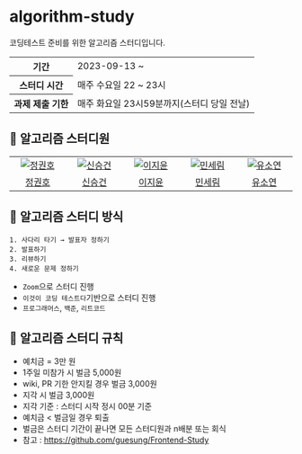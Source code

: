 # algorithm-study
코딩테스트 준비를 위한 알고리즘 스터디입니다.
<table>
    <tr>
        <th>기간</th>
        <td>2023-09-13 ~ </td>
    </tr>
    <tr>
        <th>스터디 시간</th>
        <td>매주 수요일 22 ~ 23시</td>
    </tr>
    <tr>
        <th>과제 제출 기한</th>
        <td>매주 화요일 23시59분까지(스터디 당일 전날)</td>
    </tr>
</table>

## 📌 알고리즘 스터디원
<table>
  <tr>
    <td align="center" width="150px">
      <a href="https://github.com/jjh5887" target="_blank">
        <img src="https://avatars.githubusercontent.com/u/20182698?v=4" alt="정권호" />
      </a>
    </td>
    <td align="center" width="150px">
      <a href="https://github.com/SeungGun" target="_blank">
        <img src="https://avatars.githubusercontent.com/u/54919474?v=4" alt="신승건" />
      </a>
    </td>
    <td align="center" width="150px">
      <a href="https://github.com/dd-jiyun" target="_blank">
        <img src="https://avatars.githubusercontent.com/u/84395062?v=4" alt="이지윤" />
      </a>
    </td>
    <td align="center" width="150px">
      <a href="https://github.com/anonymousRecords" target="_blank">
        <img src="https://avatars.githubusercontent.com/u/97885933?v=4" alt="민세림" />
      </a>
    </td>
    <td align="center" width="150px">
      <a href="https://github.com/yeon409" target="_blank">
        <img src="https://avatars.githubusercontent.com/u/71324520?v=4" alt="유소연" />
  </tr>
  <tr>
   <td align="center">
      <a href="https://github.com/jjh5887" target="_blank">
        정권호
      </a>
    </td>
    <td align="center">
      <a href="https://github.com/SeungGun" target="_blank">
        신승건
      </a>
    </td>
    <td align="center">
      <a href="https://github.com/dd-jiyun" target="_blank">
        이지윤
      </a>
    </td>
    <td align="center">
      <a href="https://github.com/anonymousRecords" target="_blank">
        민세림
      </a>
    </td>
    <td align="center">
      <a href="https://github.com/yeon409" target="_blank">
        유소연
      </a>
    </td>
  </tr>
<table>


## 📌 알고리즘 스터디 방식
```
1. 사다리 타기 → 발표자 정하기
2. 발표하기
3. 리뷰하기
4. 새로운 문제 정하기
```
- `Zoom`으로 스터디 진행
- `이것이 코딩 테스트다`기반으로 스터디 진행
- `프로그래머스`, `백준`, `리트코드`

## 📌 알고리즘 스터디 규칙
- 예치금 = 3만 원
- 1주일 미참가 시 벌금 5,000원
- wiki, PR 기한 안지킬 경우 벌금 3,000원
- 지각 시 벌금 3,000원
- 지각 기준 : 스터디 시작 정시 00분 기준
- 예치금 < 벌금일 경우 퇴출
- 벌금은 스터디 기간이 끝나면 모든 스터디원과 n배분 또는 회식   
- 참고 : https://github.com/guesung/Frontend-Study
